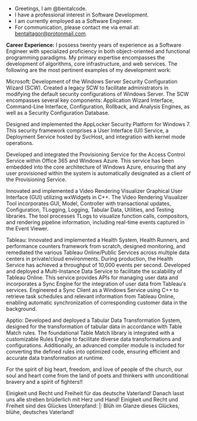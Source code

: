 - Greetings, I am @bentalcode.
- I have a professional interest in Software Development.
- I am currently employed as a Software Engineer.
- For communication, please contact me via email at: bentaltagor@protonmail.com.

**Career Experience:** I possess twenty years of experience as a Software Engineer with specialized proficiency in both object-oriented and functional programming paradigms. My primary expertise encompasses the development of algorithms, core infrastructure, and web services. The following are the most pertinent examples of my development work:

Microsoft:
Development of the Windows Server Security Configuration Wizard (SCW). Created a legacy SCW to facilitate administrators in modifying the default security configurations of Windows Server. The SCW encompasses several key components: Application Wizard Interface, Command-Line Interface, Configuration, Rollback, and Analysis Engines, as well as a Security Configuration Database.

Designed and implemented the AppLocker Security Platform for Windows 7. This security framework comprises a User Interface (UI) Service, a Deployment Service hosted by SvcHost, and integration with kernel mode operations.

Developed and integrated the Provisioning Service for the Access Control Service within Office 365 and Windows Azure. This service has been embedded into the core architecture of Windows Azure, ensuring that any user provisioned within the system is automatically designated as a client of the Provisioning Service.

Innovated and implemented a Video Rendering Visualizer Graphical User Interface (GUI) utilizing wxWidgets in C++. The Video Rendering Visualizer Tool incorporates GUI, Model, Controller with transactional updates, Configuration, TLogging, Logging, Tabular Data, Utilities, and Testing libraries. The tool processes TLogs to visualize function calls, compositors, and rendering pipeline information, including real-time events captured in the Event Viewer. 


Tableau:
Innovated and implemented a Health System, Health Runners, and performance counters framework from scratch, designed monitoring, and remediated the various Tableau Online/Public Services across multiple data centers in private/cloud environments. During production, the Health Service has achieved a throughput of 10,000 events per second.
Developed and deployed a Multi-Instance Data Service to facilitate the scalability of Tableau Online. This service provides APIs for managing user data and incorporates a Sync Engine for the integration of user data from Tableau's services. 
Engineered a Sync Client as a Windows Service using C++ to retrieve task schedules and relevant information from Tableau Online, enabling automatic synchronization of corresponding customer data in the background.

Apptio:
Developed and deployed a Tabular Data Transformation System, designed for the transformation of tabular data in accordance with Table Match rules. The foundational Table Match library is integrated with a customizable Rules Engine to facilitate diverse data transformations and configurations. Additionally, an advanced compiler module is included for converting the defined rules into optimized code, ensuring efficient and accurate data transformation at runtime.

<!---
bentalcode/bentalcode is a ✨ special ✨ repository because its `README.md` (this file) appears on your GitHub profile.
You can click the Preview link to take a look at your changes.
--->

For the spirit of big heart, freedom, and love of people of the church, our soul and heart come from the land of poets and thinkers with unconditional bravery and a spirit of fighters!!

Einigkeit und Recht und Freiheit
für das deutsche Vaterland!
Danach lasst uns alle streben
brüderlich mit Herz und Hand!
Einigkeit und Recht und Freiheit
sind des Glückes Unterpfand:
|: Blüh im Glanze dieses Glückes,
blühe, deutsches Vaterland! 


